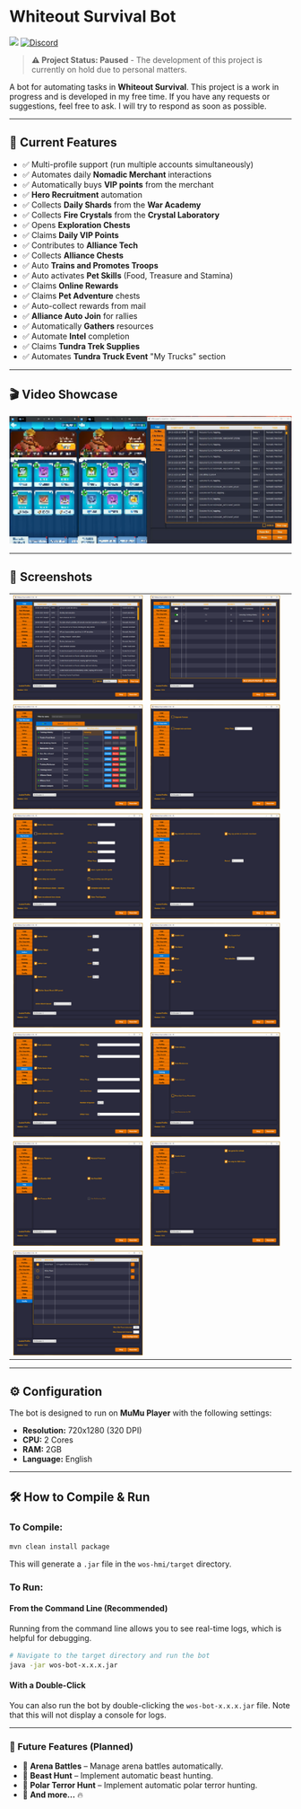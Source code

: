 # Whiteout Survival Bot

[![](https://www.buymeacoffee.com/assets/img/custom_images/orange_img.png)](https://buymeacoffee.com/cearivera1z)
[![Discord](https://img.shields.io/badge/Discord-%235865F2.svg?style=for-the-badge&logo=discord&logoColor=white)](https://discord.gg/Wk6YSr6mUp)

> **⚠️ Project Status: Paused** - The development of this project is currently on hold due to personal matters.

A bot for automating tasks in **Whiteout Survival**. This project is a work in progress and is developed in my free time. If you have any requests or suggestions, feel free to ask. I will try to respond as soon as possible.

---

## 📌 Current Features

- ✅ Multi-profile support (run multiple accounts simultaneously)
- ✅ Automates daily **Nomadic Merchant** interactions
- ✅ Automatically buys **VIP points** from the merchant
- ✅ **Hero Recruitment** automation
- ✅ Collects **Daily Shards** from the **War Academy**
- ✅ Collects **Fire Crystals** from the **Crystal Laboratory**
- ✅ Opens **Exploration Chests**
- ✅ Claims **Daily VIP Points**
- ✅ Contributes to **Alliance Tech**
- ✅ Collects **Alliance Chests**
- ✅ Auto **Trains and Promotes Troops**
- ✅ Auto activates **Pet Skills** (Food, Treasure and Stamina)
- ✅ Claims **Online Rewards**
- ✅ Claims **Pet Adventure** chests
- ✅ Auto-collect rewards from mail
- ✅ **Alliance Auto Join** for rallies
- ✅ Automatically **Gathers** resources
- ✅ Automate **Intel** completion
- ✅ Claims **Tundra Trek Supplies**
- ✅ Automates **Tundra Truck Event** "My Trucks" section

---
## 🎬 Video Showcase

[![SHOWCASE](./images/picture_yt.png)](https://www.youtube.com/watch?v=Nnjv68xiIV0)

---

## 📸 Screenshots

| | | |
|:----------------------------------------------------------:|:----------------------------------------------------------:|:----------------------------------------------------------:|
| ![image1](./images/picture1.png) | ![image2](./images/picture2.png) |
| ![image3](./images/picture3.png) | ![image4](./images/picture4.png) | 
| ![image5](./images/picture5.png) | ![image6](./images/picture6.png) |
| ![image7](./images/picture7.png) | ![image8](./images/picture8.png) |
| ![image9](./images/picture9.png) | ![image10](./images/picture10.png) |
| ![image11](./images/picture11.png) | ![image12](./images/picture12.png) |
| ![image13](./images/picture13.png) |

---

## ⚙️ Configuration

The bot is designed to run on **MuMu Player** with the following settings:

- **Resolution:** 720x1280 (320 DPI)  
- **CPU:** 2 Cores  
- **RAM:** 2GB 
- **Language:** English

---

## 🛠️ How to Compile & Run

### To Compile:

```sh
mvn clean install package
```
This will generate a `.jar` file in the `wos-hmi/target` directory.

### To Run:

#### From the Command Line (Recommended)
Running from the command line allows you to see real-time logs, which is helpful for debugging.
```sh
# Navigate to the target directory and run the bot
java -jar wos-bot-x.x.x.jar
```

#### With a Double-Click
You can also run the bot by double-clicking the `wos-bot-x.x.x.jar` file. Note that this will not display a console for logs.

---

### 🚀 Future Features (Planned)
- 🔹 **Arena Battles** – Manage arena battles automatically.
- 🔹 **Beast Hunt** – Implement automatic beast hunting.
- 🔹 **Polar Terror Hunt** – Implement automatic polar terror hunting.
- 🔹 **And more...** 🔥





